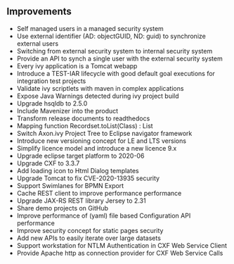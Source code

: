 ## Improvements

* Self managed users in a managed security system <a href="https://jira.axonivy.com/jira/browse/XIVY-3372" target="_blank"><span class="fas fa-link"></span></a> 
* Use external identifier (AD: objectGUID, ND: guid) to synchronize external users  <a href="https://jira.axonivy.com/jira/browse/XIVY-3432" target="_blank"><span class="fas fa-link"></span></a> 
* Switching from external security system to internal security system <a href="https://jira.axonivy.com/jira/browse/XIVY-4246" target="_blank"><span class="fas fa-link"></span></a> 
* Provide an API to synch a single user with the external security system <a href="https://jira.axonivy.com/jira/browse/XIVY-3465" target="_blank"><span class="fas fa-link"></span></a> 
* Every ivy application is a Tomcat webapp  <a href="https://jira.axonivy.com/jira/browse/XIVY-3765" target="_blank"><span class="fas fa-link"></span></a> 
* Introduce a TEST-IAR lifecycle with good default goal executions for integration test projects <a href="https://jira.axonivy.com/jira/browse/XIVY-622" target="_blank"><span class="fas fa-link"></span></a> 
* Validate ivy scriptlets with maven in complex applications <a href="https://jira.axonivy.com/jira/browse/XIVY-3123" target="_blank"><span class="fas fa-link"></span></a> 
* Expose Java Warnings detected during ivy project build <a href="https://jira.axonivy.com/jira/browse/XIVY-3138" target="_blank"><span class="fas fa-link"></span></a> 
* Upgrade hsqldb to 2.5.0 <a href="https://jira.axonivy.com/jira/browse/XIVY-3389" target="_blank"><span class="fas fa-link"></span></a> 
* Include Mavenizer into the product <a href="https://jira.axonivy.com/jira/browse/XIVY-2982" target="_blank"><span class="fas fa-link"></span></a> 
* Transform release documents to readthedocs <a href="https://jira.axonivy.com/jira/browse/XIVY-3147" target="_blank"><span class="fas fa-link"></span></a> 
* Mapping function Recordset.toList(Class<T>) : List<T> <a href="https://jira.axonivy.com/jira/browse/XIVY-1260" target="_blank"><span class="fas fa-link"></span></a> 
* Switch Axon.ivy Project Tree to Eclipse navigator framework <a href="https://jira.axonivy.com/jira/browse/XIVY-3557" target="_blank"><span class="fas fa-link"></span></a> 
* Introduce new versioning concept for LE and LTS versions <a href="https://jira.axonivy.com/jira/browse/XIVY-3726" target="_blank"><span class="fas fa-link"></span></a> 
* Simplify licence model and introduce a new licence 9.x <a href="https://jira.axonivy.com/jira/browse/XIVY-3850" target="_blank"><span class="fas fa-link"></span></a> 
* Upgrade eclipse target platform to 2020-06 <a href="https://jira.axonivy.com/jira/browse/XIVY-4081" target="_blank"><span class="fas fa-link"></span></a> 
* Upgrade CXF to 3.3.7 <a href="https://jira.axonivy.com/jira/browse/XIVY-4466" target="_blank"><span class="fas fa-link"></span></a> 
* Add loading icon to Html Dialog templates <a href="https://jira.axonivy.com/jira/browse/XIVY-3748" target="_blank"><span class="fas fa-link"></span></a> 
* Upgrade Tomcat to fix CVE-2020-13935 <a href="https://jira.axonivy.com/jira/browse/XIVY-4440" target="_blank"><span class="fas fa-link"></span></a> <span class="badge badge-pill badge-success">security</span>
* Support Swimlanes for BPMN Export <a href="https://jira.axonivy.com/jira/browse/XIVY-3501" target="_blank"><span class="fas fa-link"></span></a> 
* Cache REST client to improve performance <a href="https://jira.axonivy.com/jira/browse/XIVY-4014" target="_blank"><span class="fas fa-link"></span></a> <span class="badge badge-pill badge-success">performance</span>
* Upgrade JAX-RS REST library Jersey to 2.31 <a href="https://jira.axonivy.com/jira/browse/XIVY-4241" target="_blank"><span class="fas fa-link"></span></a> 
* Share demo projects on GitHub <a href="https://jira.axonivy.com/jira/browse/XIVY-3574" target="_blank"><span class="fas fa-link"></span></a> 
* Improve performance of (yaml) file based Configuration API <a href="https://jira.axonivy.com/jira/browse/XIVY-4040" target="_blank"><span class="fas fa-link"></span></a> <span class="badge badge-pill badge-success">performance</span>
* Improve security concept for static pages <a href="https://jira.axonivy.com/jira/browse/XIVY-3538" target="_blank"><span class="fas fa-link"></span></a> <span class="badge badge-pill badge-success">security</span>
* Add new APIs to easily iterate over large datasets  <a href="https://jira.axonivy.com/jira/browse/XIVY-3535" target="_blank"><span class="fas fa-link"></span></a> 
* Support workstation for NTLM Authentication in CXF Web Service Client <a href="https://jira.axonivy.com/jira/browse/XIVY-3592" target="_blank"><span class="fas fa-link"></span></a> 
* Provide Apache http as connection provider for CXF Web Service Calls <a href="https://jira.axonivy.com/jira/browse/XIVY-3597" target="_blank"><span class="fas fa-link"></span></a> 
